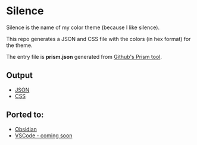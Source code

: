 # Silence
Silence is the name of my color theme (because I like silence).

This repo generates a JSON and CSS file with the colors (in hex format) for the theme.

The entry file is **prism.json** generated from [Github's Prism tool](https://primer.style/prism/).

## Output
- [JSON](/colors.json)
- [CSS](colors.css)

## Ported to:
- [Obsidian](https://github.com/luke-rmaki/silence-obsidian)
- [VSCode - coming soon](https://github.com/luke-rmaki/silence-vscode)
